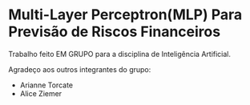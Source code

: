 # Multi-Layer Perceptron(MLP) Para Previsão de Riscos Financeiros

Trabalho feito EM GRUPO para a disciplina de Inteligência Artificial.

Agradeço aos outros integrantes do grupo:
- Arianne Torcate
- Alice Ziemer
